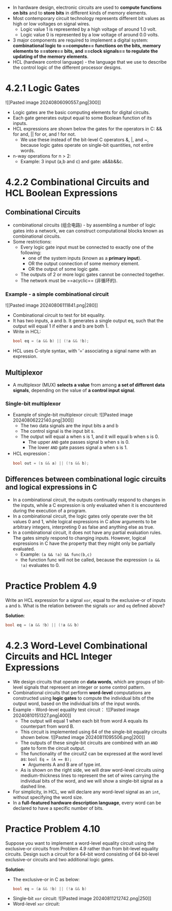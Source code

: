 * In hardware design, electronic circuits are used to **compute functions on bits** and to **store bits** in different kinds of memory elements. 
* Most contemporary circuit technology represents different bit values as high or low voltages on signal wires.
	* Logic value 1 is represented by a high voltage of around 1.0 volt.
	* Logic value 0 is represented by a low voltage of around 0.0 volts. 
* 3 major components are required to implement a digital system: **combinational logic to ==compute== functions on the bits, memory elements to ==store== bits, and ==clock signals== to regulate the updating of the memory elements**.
* HCL (hardware control language) - the language that we use to describe the control logic of the different processor designs.

# 4.2.1 Logic Gates
![[Pasted image 20240806090557.png|300]]
* Logic gates are the basic computing elements for digital circuits.
* Each gate generates output equal to some Boolean function of its inputs.
* HCL expressions are shown below the gates for the operators in C: && for and, || for or, and ! for not.
	* We use these instead of the bit-level C operators &, |, and ~, because logic gates operate on single-bit quantities, not entire words.
* n-way operations for n > 2:
	* Example: 3 input (a,b and c) and gate: a&&b&&c.

# 4.2.2 Combinational Circuits and HCL Boolean Expressions

## Combinational Circuits
* combinational circuits (组合电路) - by assembling a number of logic gates into a network, we can construct computational blocks known as combinational circuits.
* Some restrictions:
	* Every logic gate input must be connected to exactly one of the following:
		* one of the system inputs (known as a **primary input**). 
		* OR the output connection of some memory element. 
		* OR the output of some logic gate.
	* The outputs of 2 or more logic gates cannot be connected together.
	* The network must be ==acyclic== (非循环的).

### Example - a simple combinational circuit
![[Pasted image 20240806111841.png|280]]
* Combinational circuit to test for bit equality.
*  It has two inputs, a and b. It generates a single output eq, such that the output will equal 1 if either a and b are both 1.
* Write in HCL:
	```c
	bool eq = (a && b) || (!a && !b);
	```
* HCL uses C-style syntax, with ‘=’ associating a signal name with an expression.

## Multiplexor
* A multiplexor (MUX) **selects a value** from among **a set of different data signals**, depending on the value of **a control input signal**.
### Single-bit multiplexor
* Example of single-bit multiplexor circuit:
	![[Pasted image 20240806222140.png|300]]
	* The two data signals are the input bits a and b
	* The control signal is the input bit s. 
	* The output will equal a when s is 1, and it will equal b when s is 0.
		* The upper `AND` gate passes signal b when s is 0.
		* The lower `AND` gate passes signal a when s is 1.
* HCL expression：
	```c
	bool out = (s && a) || (!s && b);
	```

## Differences between combinational logic circuits and logical expressions in C
* In a combinational circuit, the outputs continually respond to changes in the inputs, while a C expression is only evaluated when it is encountered during the execution of a program.
* In a combinational circuit, the logic gates only operate over the bit values 0 and 1, while logical expressions in C allow arguments to be arbitrary integers, interpreting 0 as false and anything else as true. 
* In a combinational circuit, it does not have any partial evaluation rules. The gates simply respond to changing inputs. However, logical expressions in C have the property that they might only be partially evaluated.
	* Example: `(a && !a) && func(b,c)`
	* the function func will not be called, because the expression `(a && !a)` evaluates to 0.


# Practice Problem 4.9
Write an HCL expression for a signal `xor`, equal to the exclusive-or of inputs `a` and `b`. What is the relation between the signals `xor` and `eq` defined above?

**Solution**:
```c
bool eq = (a && !b) || (!a && b)
```


# 4.2.3 Word-Level Combinational Circuits and HCL Integer Expressions
* We design circuits that operate on **data words**, which are groups of bit-level signals that represent an integer or some control pattern.
* Combinational circuits that perform **word-level** computations are constructed using **logic gates** to compute the individual bits of the output word, based on the individual bits of the input words.
* Example - Word-level equality test circuit：
	![[Pasted image 20240810151327.png|400]]
	* The output will equal 1 when each bit from word A equals its counterpart from word B.
	* This circuit is implemented using 64 of the single-bit equality circuits shown below. 
		![[Pasted image 20240811095506.png|200]]
	* The outputs of these single-bit circuits are combined with an `AND` gate to form the circuit output.
	* The functionality of the circuit2 can be expressed at the word level as:
		`bool Eq = (A == B);`
		* Arguments A and B are of type int.
	* As is shown on the right side, we will draw word-level circuits using medium-thickness lines to represent the set of wires carrying the individual bits of the word, and we will show a single-bit signal as a dashed line.
* For simplicity, in HCL, we will declare any word-level signal as an `int`, without specifying the word size.
* In a **full-featured hardware description language**, every word can be declared to have a specific number of bits.

# Practice Problem 4.10
Suppose you want to implement a word-level equality circuit using the exclusive-or circuits from Problem 4.9 rather than from bit-level equality circuits. Design such a circuit for a 64-bit word consisting of 64 bit-level exclusive-or circuits and two additional logic gates.

**Solution**:
* The exclusive-or in C as below:
	```c
	bool eq = (a && !b) || (!a && b)
	```
* Single-bit `xor` circuit:
	![[Pasted image 20240811212742.png|250]]
* Word-level `xor` circuit:



















